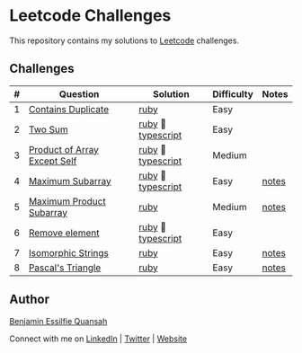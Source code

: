 # Leetcode Challenges

This repository contains my solutions to [Leetcode](https://leetcode.com/essilfiequansah/) challenges.

## Challenges

| # | Question | Solution | Difficulty | Notes |
|---| ----- | -------- | ---------- | ----- |
| 1 | [Contains Duplicate](https://leetcode.com/problems/contains-duplicate/) | [ruby](./ruby/contains_duplicate.rb) | Easy |
| 2 | [Two Sum](https://leetcode.com/problems/two-sum/) | [ruby](./ruby/two_sum.rb) 🔹 [typescript](./typescript/twoSum.ts) | Easy |
| 3 | [Product of Array Except Self](https://leetcode.com/problems/product-of-array-except-self/) | [ruby](./ruby/product_of_array_except_self.rb) 🔹 [typescript](./typescript/productOfArrayExceptSelf.ts) | Medium |
| 4 | [Maximum Subarray](https://leetcode.com/problems/maximum-subarray/) | [ruby](./ruby/maximum_subarray.rb) 🔹 [typescript](./typescript/maximumSubarray.ts) | Easy | [notes](./notes/maximum_subarray.md) |
| 5 | [Maximum Product Subarray](https://leetcode.com/problems/maximum-product-subarray/) | [ruby](./ruby/maximum_product_subarray.rb) | Medium | [notes](./notes/maximum_product_subarray.md) |
| 6 | [Remove element](https://leetcode.com/problems/remove-element/) | [ruby](./ruby/remove_element.rb) 🔹 [typescript](./typescript/removeElement.ts) | Easy |
| 7 | [Isomorphic Strings](https://leetcode.com/problems/isomorphic-strings/) | [ruby](./ruby/isomorphic_strings.rb) | Easy | [notes](./notes/isomorphic_strings.md) |
| 8 | [Pascal's Triangle](https://leetcode.com/problems/pascals-triangle/) | [ruby](./ruby/pascals_triangle.rb)  | Easy | [notes](./notes/pascals_triangle.md) |

## Author

[Benjamin Essilfie Quansah](https://github.com/benessilfie)

Connect with me on [LinkedIn](https://www.linkedin.com/in/benessilfie/) | [Twitter](https://twitter.com/essiIfie) | [Website](https://essilfie.dev)
